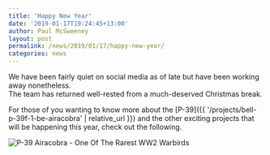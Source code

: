 ```yaml
---
title: 'Happy New Year'
date: '2019-01-17T19:24:45+13:00'
author: Paul McSweeney
layout: post
permalink: /news/2019/01/17/happy-new-year/
categories: news
---
```


We have been fairly quiet on social media as of late but have been working away nonetheless.  
The team has returned well-rested from a much-deserved Christmas break.

For those of you wanting to know more about the [P-39]({{ '/projects/bell-p-39f-1-be-airacobra' | relative_url }}) and the other exciting projects that will be happening this year, check out the following.

![P-39 Airacobra - One Of The Rarest WW2 Warbirds](https://www.youtube.com/watch?v=SpTmQU0nHuA)
